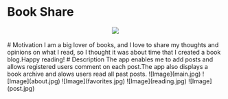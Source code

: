 # Book Share

<p align="center">
<img src="https://img.icons8.com/office/16/000000/api.png"/>
<p>
# Motivation
I am a big lover of books, and I love to share my thoughts and opinions on what I read, so I thought it was about time that I created a book blog.Happy reading!
# Description
The app enables me to add posts and allows registered users comment on each post.The app also displays a book archive and alows users read all past posts.
![Image](main.jpg)
![Image](about.jpg)
![Image](favorites.jpg)
![Image](reading.jpg)
![Image](post.jpg)

